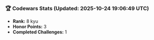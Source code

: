 ### 🏆 Codewars Stats (Updated: 2025-10-24 19:06:49 UTC)

- **Rank:** 8 kyu
- **Honor Points:** 3
- **Completed Challenges:** 1

